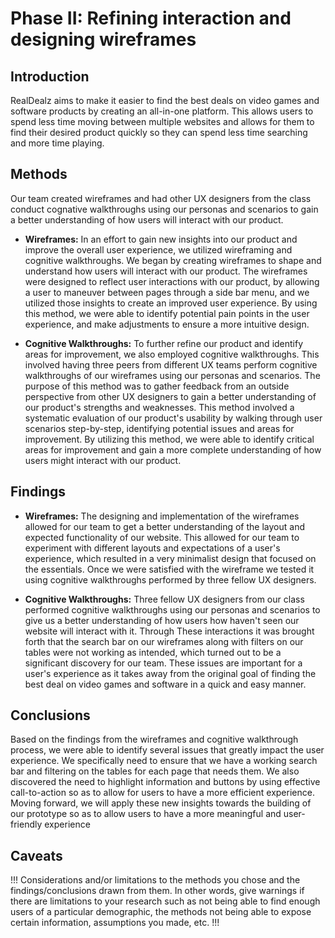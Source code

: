 # Phase II: Refining interaction and designing wireframes

## Introduction

RealDealz aims to make it easier to find the best deals on video games and software products by creating an all-in-one platform. This allows users to spend less time moving between multiple websites and allows for them to find their desired product quickly so they can spend less time searching and more time playing.

## Methods
Our team created wireframes and had other UX designers from the class conduct cognative walkthroughs using our personas and scenarios to gain a better understanding of how users will interact with our product.

- **Wireframes:** In an effort to gain new insights into our product and improve the overall user experience, we utilized wireframing and cognitive walkthroughs. We began by creating wireframes to shape and understand how users will interact with our product. The wireframes were designed to reflect user interactions with our product, by allowing a user to maneuver between pages through a side bar menu, and we utilized those insights to create an improved user experience. By using this method, we were able to identify potential pain points in the user experience, and make adjustments to ensure a more intuitive design.

- **Cognitive Walkthroughs:** To further refine our product and identify areas for improvement, we also employed cognitive walkthroughs. This involved having three peers from different UX teams perform cognitive walkthroughs of our wireframes using our personas and scenarios. The purpose of this method was to gather feedback from an outside perspective from other UX designers to gain a better understanding of our product's strengths and weaknesses. This method involved a systematic evaluation of our product's usability by walking through user scenarios step-by-step, identifying potential issues and areas for improvement. By utilizing this method, we were able to identify critical areas for improvement and gain a more complete understanding of how users might interact with our product.

## Findings

- **Wireframes:** The designing and implementation of the wireframes allowed for our team to get a better understanding of the layout and expected functionality of our website. This allowed for our team to experiment with different layouts and expectations of a user's experience, which resulted in a very minimalist design that focused on the essentials. Once we were satisfied with the wireframe we tested it using cognitive walkthroughs performed by three fellow UX designers.

- **Cognitive Walkthroughs:**  Three fellow UX designers from our class performed cognitive walkthroughs using our personas and scenarios to give us a better understanding of how users how haven't seen our website will interact with it. Through These interactions it was brought forth that the search bar on our wireframes along with filters on our tables were not working as intended, which turned out to be a significant discovery for our team. These issues are important for a user's experience as it takes away from the original goal of finding the best deal on video games and software in a quick and easy manner.

## Conclusions

Based on the findings from the wireframes and cognitive walkthrough process, we were able to identify several issues that greatly impact the user experience. We specifically need to ensure that we have a working search bar and filtering on the tables for each page that needs them. We also discovered the need to highlight information and buttons by using effective call-to-action so as to allow for users to have a more efficient experience. Moving forward, we will apply these new insights towards the building of our prototype so as to allow users to have a more meaningful and user-friendly experience 

## Caveats

!!! Considerations and/or limitations to the methods you chose and the findings/conclusions drawn from them. In other words, give warnings if there are limitations to your research such as not being able to find enough users of a particular demographic, the methods not being able to expose certain information, assumptions you made, etc. !!!

